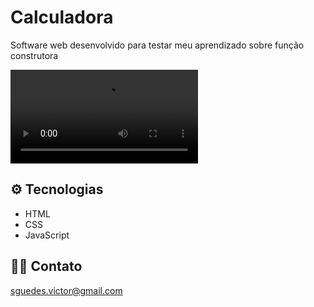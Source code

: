 # Calculadora

Software web desenvolvido para testar meu aprendizado sobre função construtora

![preview](.github/calculadora.mp4)

## ⚙ Tecnologias

- HTML
- CSS
- JavaScript

## 👨‍💻 Contato

sguedes.victor@gmail.com
